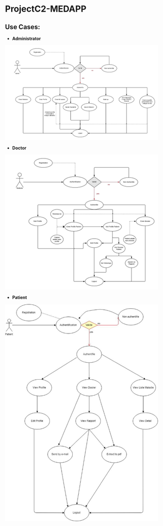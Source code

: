 # ProjectC2-MEDAPP

## Use Cases:

- **Administrator** 

![alt text](https://raw.githubusercontent.com/roudy-ghosn/ProjectC2-MEDAPP/master/web/Images/Admin.jpeg)

- **Doctor**

![alt text](https://raw.githubusercontent.com/roudy-ghosn/ProjectC2-MEDAPP/master/web/Images/Medecin.jpeg)

- **Patient**

![alt text](https://raw.githubusercontent.com/roudy-ghosn/ProjectC2-MEDAPP/master/web/Images/Patient.jpeg)
